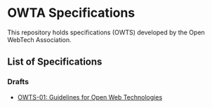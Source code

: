 # OWTA Specifications

This repository holds specifications (OWTS) developed by the Open WebTech Association.

## List of Specifications

### Drafts

- [OWTS-01: Guidelines for Open Web Technologies](./drafts/owts-01.md)
